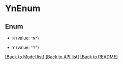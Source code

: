# YnEnum

## Enum


* `N` (value: `"N"`)

* `Y` (value: `"Y"`)


[[Back to Model list]](../README.md#documentation-for-models) [[Back to API list]](../README.md#documentation-for-api-endpoints) [[Back to README]](../README.md)


